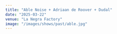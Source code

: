 ```yaml
---
title: "Able Noise + Adriaan de Roover + Dudal"
date: "2025-03-22"
venue: "La Negra Factory"
image: "/images/shows/past/able.jpg"
---
```


